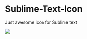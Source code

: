 Sublime-Text-Icon
=================

Just awesome icon for Sublime text

![](https://github.com/syky27/Sublime-Text-Icon/raw/master/Sublime%20Text%202.png)
